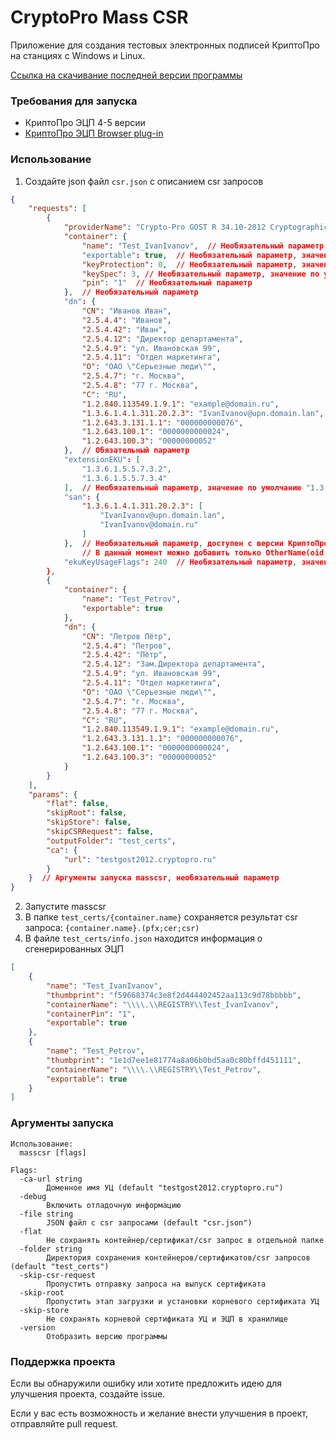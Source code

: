 # CryptoPro Mass CSR

Приложение для создания тестовых электронных подписей КриптоПро на станциях с Windows и Linux.

[Ссылка на скачивание последней версии программы](https://github.com/Demetrous-fd/CryptoPro-Mass-CSR/releases/latest)

### Требования для запуска

- КриптоПро ЭЦП 4-5 версии
- [КриптоПро ЭЦП Browser plug-in](https://www.cryptopro.ru/products/cades/plugin)

### Использование

1. Создайте json файл `csr.json` с описанием csr запросов

```json
{
    "requests": [
        {
            "providerName": "Crypto-Pro GOST R 34.10-2012 Cryptographic Service Provider",  // Необязательный параметр
            "container": {
                "name": "Test_IvanIvanov",  // Необязательный параметр, значение по умолчанию Test_{uuid4}
                "exportable": true,  // Необязательный параметр, значение по умолчанию false
                "keyProtection": 0,  // Необязательный параметр, значение по умолчанию 0
                "keySpec": 3, // Необязательный параметр, значение по умолчанию 1 (AT_KEYEXCHANGE)
                "pin": "1"  // Необязательный параметр
            },  // Необязательный параметр
            "dn": {
                "CN": "Иванов Иван",
                "2.5.4.4": "Иванов",
                "2.5.4.42": "Иван",
                "2.5.4.12": "Директор департамента",
                "2.5.4.9": "ул. Ивановская 99",
                "2.5.4.11": "Отдел маркетинга",
                "O": "ОАО \"Серьезные люди\"",
                "2.5.4.7": "г. Москва",
                "2.5.4.8": "77 г. Москва",
                "C": "RU",
                "1.2.840.113549.1.9.1": "example@domain.ru",
                "1.3.6.1.4.1.311.20.2.3": "IvanIvanov@upn.domain.lan",
                "1.2.643.3.131.1.1": "000000000076",
                "1.2.643.100.1": "0000000000024",
                "1.2.643.100.3": "00000000052"
            },  // Обязательный параметр
            "extensionEKU": [
                "1.3.6.1.5.5.7.3.2",
                "1.3.6.1.5.5.7.3.4"
            ],  // Необязательный параметр, значение по умолчанию "1.3.6.1.5.5.7.3.2"
            "san": {
                "1.3.6.1.4.1.311.20.2.3": [
                    "IvanIvanov@upn.domain.lan",
                    "IvanIvanov@domain.ru"
                ]
            },  // Необязательный параметр, доступен с версии КриптоПро CSP 5.0 R4 (сборка 5.0.13300 Uroboros)
                // В данный момент можно добавить только OtherName(oid, value)
            "ekuKeyUsageFlags": 240  // Необязательный параметр, значение по умолчанию 240
        },
        {
            "container": {
                "name": "Test_Petrov",
                "exportable": true
            },
            "dn": {
                "CN": "Петров Пётр",
                "2.5.4.4": "Петров",
                "2.5.4.42": "Пётр",
                "2.5.4.12": "Зам.Директора департамента",
                "2.5.4.9": "ул. Ивановская 99",
                "2.5.4.11": "Отдел маркетинга",
                "O": "ОАО \"Серьезные люди\"",
                "2.5.4.7": "г. Москва",
                "2.5.4.8": "77 г. Москва",
                "C": "RU",
                "1.2.840.113549.1.9.1": "example@domain.ru",
                "1.2.643.3.131.1.1": "000000000076",
                "1.2.643.100.1": "0000000000024",
                "1.2.643.100.3": "00000000052"
            }
        }
    ],
    "params": {
        "flat": false,
        "skipRoot": false,
        "skipStore": false,
        "skipCSRRequest": false,
        "outputFolder": "test_certs",
        "ca": {
            "url": "testgost2012.cryptopro.ru"
        }
    }  // Аргументы запуска masscsr, необязательный параметр
}
```

2. Запустите masscsr
3. В папке `test_certs/{container.name}` сохраняется результат csr запроса: `{container.name}.(pfx;cer;csr)`
4. В файле `test_certs/info.json` находится информация о сгенерированных ЭЦП
```json
[
	{
		"name": "Test_IvanIvanov",
		"thumbprint": "f59668374c3e8f2d444402452aa113c9d78bbbbb",
		"containerName": "\\\\.\\REGISTRY\\Test_IvanIvanov",
		"containerPin": "1",
		"exportable": true
	},
	{
		"name": "Test_Petrov",
		"thumbprint": "1e1d7ee1e81774a8a06b0bd5aa0c80bffd451111",
		"containerName": "\\\\.\\REGISTRY\\Test_Petrov",
		"exportable": true
	}
]
```

### Аргументы запуска

```shell
Использование:
  masscsr [flags]

Flags:
  -ca-url string
        Доменное имя УЦ (default "testgost2012.cryptopro.ru")
  -debug
        Включить отладочную информацию
  -file string
        JSON файл с csr запросами (default "csr.json")
  -flat
        Не сохранять контейнер/сертификат/csr запрос в отдельной папке
  -folder string
        Директория сохранения контейнеров/сертификатов/csr запросов (default "test_certs")
  -skip-csr-request
        Пропустить отправку запроса на выпуск сертификата
  -skip-root
        Пропустить этап загрузки и установки корневого сертификата УЦ
  -skip-store
        Не сохранять корневой сертификата УЦ и ЭЦП в хранилище
  -version
        Отобразить версию программы
```

### Поддержка проекта

Если вы обнаружили ошибку или хотите предложить идею для улучшения проекта, создайте issue.

Если у вас есть возможность и желание внести улучшения в проект, отправляйте pull request.

